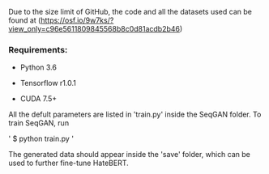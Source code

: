 Due to the size limit of GitHub, the code and all the datasets used can be found at (https://osf.io/9w7ks/?view_only=c96e5611809845568b8c0d81acdb2b46)

### Requirements:

  - Python 3.6
  
  - Tensorflow r1.0.1
  
  - CUDA 7.5+
  
  
  
  
All the defult parameters are listed in 'train.py' inside the SeqGAN folder. To train SeqGAN, run


' $ python train.py '


The generated data should appear inside the 'save' folder, which can be used to further fine-tune HateBERT. 
